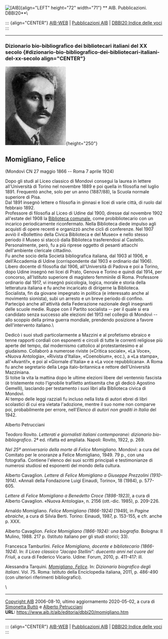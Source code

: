 ![\[AIB\]](/aib/wi/aibv72.gif){align="LEFT" height="72" width="71"}
** AIB. Pubblicazioni. DBBI20**\

::: {align="CENTER"}
[AIB-WEB](/) \| [Pubblicazioni AIB](/pubblicazioni/) \| [DBBI20 Indice
delle voci](dbbi20.htm)
:::

------------------------------------------------------------------------

### Dizionario bio-bibliografico dei bibliotecari italiani del XX secolo {#dizionario-bio-bibliografico-dei-bibliotecari-italiani-del-xx-secolo align="CENTER"}

![\[Ritratto\]](momigliano.gif){height="250"}

## Momigliano, Felice

(Mondovì CN 27 maggio 1866 -- Roma 7 aprile 1924)

Dopo gli studi al Liceo classico di Mondovì conseguì la laurea in
lettere all\'Università di Torino nel novembre 1889 e poi quella in
filosofia nel luglio 1891. Frequentò anche, solo per un anno (1887/88),
la Scuola normale superiore di Pisa.\
Dal 1891 insegnò lettere o filosofia in ginnasi e licei di varie città,
di ruolo dal febbraio 1892.\
Professore di filosofia al Liceo di Udine dal 1900, diresse dal novembre
1902 all\'estate del 1908 la [Biblioteca
comunale](/aib/stor/teche/ud-com.htm), come probibliotecario con un
incarico periodicamente riconfermato. Nella Biblioteca diede impulso
agli acquisti di opere recenti e organizzò anche cicli di conferenze.
Nel 1907 avviò il «Bollettino della Civica Biblioteca e del Museo» e
nello stesso periodo il Museo si staccò dalla Biblioteca trasferendosi
al Castello. Personalmente, però, fu a più riprese oggetto di pesanti
attacchi dell\'ambiente clericale cittadino.\
Fu anche socio della Società bibliografica italiana, dal 1903 al 1906, e
dell\'Accademia di Udine (corrispondente dal 1903 e ordinario dal
1906).\
Libero docente di filosofia dal 1906, all\'Università di Padova e poi a
Torino, dopo Udine insegnò nei licei di Prato, Genova e Torino e quindi
dal 1914, per concorso, all\'Istituto superiore di magistero femminile
di Roma. Professore ordinario dal 1917, vi insegnò psicologia, logica,
morale e storia della letteratura italiana e fu anche incaricato di
dirigerne la Biblioteca.\
Socialista, fin da giovane impegnato in politica (e interessato anche al
movimento sionista), subì un arresto e un breve periodo di confino.
Partecipò anche all\'attività della Federazione nazionale degli
insegnanti delle scuole medie. Ruppe con il Partito socialista -- per il
quale si era candidato senza successo alle elezioni del 1913 nel
collegio di Mondovì -- allo scoppio della prima guerra mondiale,
prendendo posizione a favore dell\'intervento italiano.\

Dedicò i suoi studi particolarmente a Mazzini e al profetismo ebraico e
tenne rapporti cordiali con esponenti e circoli di tutte le correnti
religiose più aperte del tempo, dal modernismo cattolico al
protestantesimo e al giudaismo. Collaborò a numerose riviste («Critica
sociale», «La Voce», «Nuova Antologia», «Rivista d\'Italia»,
«Coenobium», ecc.), a «La stampa», all\'«Avanti!», e poi al «Giornale
d\'Italia» e a «La voce repubblicana». A Roma fu anche segretario della
Lega italo-britannica e rettore dell\'Università Mazziniana.\
Si tolse la vita la mattina dopo le ultime elezioni libere del ventennio
fascista (è tristemente noto l\'ignobile trafiletto antisemita che gli
dedicò Agostino Gemelli), lasciando per testamento i suoi libri alla
Biblioteca civica di Mondovì.\
Al tempo delle leggi razziali fu incluso nella lista di autori ebrei di
libri scolastici di cui era vietata l\'adozione, mentre il suo nome non
comparve poi, probabilmente per errore, nell\'*Elenco di autori non
graditi in Italia* del 1942.

Alberto Petrucciani

Teodoro Rovito. *Letterati e giornalisti italiani contemporanei:
dizionario bio-bibliografico*. 2ª ed. rifatta ed ampliata. Napoli:
Rovito, 1922, p. 269.

*Nel 25º anniversario della morte di Felice Momigliano*. Mondovì: a cura
del Comitato per le onoranze a Felice Momigliano, 1949. 79 p., con una
fotografia. Contiene l\'elenco dei suoi scritti principali e
testimonianze di numerosi studiosi ed esponenti del mondo della cultura.

Alberto Cavaglion. *Lettere di Felice Momigliano a Giuseppe Prezzolini
(1910-1914)*. «Annali della Fondazione Luigi Einaudi, Torino», 18
(1984), p. 577-605.

*Lettere di Felice Momigliano a Benedetto Croce (1898-1923)*, a cura di
Alberto Cavaglion. «Nuova Antologia», n. 2156 (ott.-dic. 1985), p.
209-226.

Arnaldo Momigliano. *Felice Momigliano (1866-1924)* \[1949\], in *Pagine
ebraiche*, a cura di Silvia Berti. Torino: Einaudi, 1987, p. 153-155, e
cfr. anche p. XXX.

Alberto Cavaglion. *Felice Momigliano (1866-1924): una biografia*.
Bologna: Il Mulino, 1988. 217 p. (Istituto italiano per gli studi
storici; 33).

Francesca Tamburlini. *Felice Momigliano, docente e bibliotecario
(1866-1924)*. In: *Il Liceo classico \"Jacopo Stellini\": duecento anni
nel cuore del Friuli*, a cura di Federico Vicario. Udine: Forum, 2010,
p. 411-417: ill.

Alessandra Tarquini. [*Momigliano,
Felice*](http://www.treccani.it/enciclopedia/felice-momigliano_(Dizionario-Biografico)/).
In: *Dizionario biografico degli italiani*. Vol. 75. Roma: Istituto
della Enciclopedia italiana, 2011, p. 486-490 (con ulteriori riferimenti
bibliografici).

\

------------------------------------------------------------------------

[Copyright AIB](/su-questo-sito/dichiarazione-di-copyright-aib-web/)
2006-08-10, ultimo aggiornamento 2020-05-02, a cura di [Simonetta
Buttò](/aib/redazione3.htm) e [Alberto
Petrucciani](/su-questo-sito/redazione-aib-web/)\
**URL:** https://www.aib.it/aib/editoria/dbbi20/momigliano.htm

------------------------------------------------------------------------

::: {align="CENTER"}
[AIB-WEB](/) \| [Pubblicazioni AIB](/pubblicazioni/) \| [DBBI20 Indice
delle voci](dbbi20.htm)
:::
